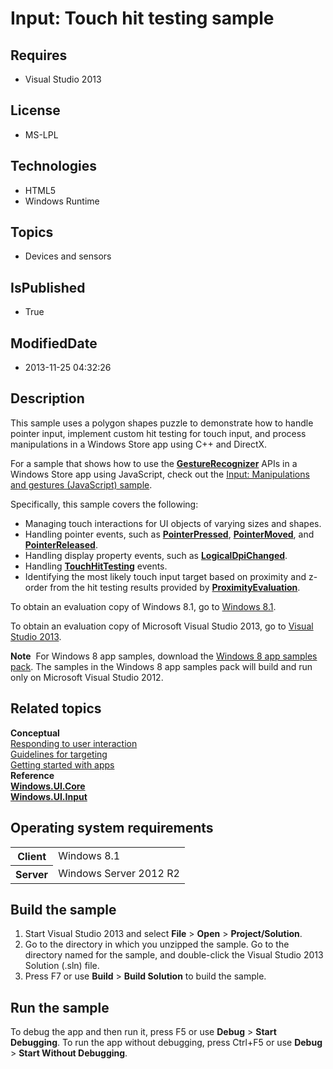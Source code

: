 # Input: Touch hit testing sample
## Requires
* Visual Studio 2013
## License
* MS-LPL
## Technologies
* HTML5
* Windows Runtime
## Topics
* Devices and sensors
## IsPublished
* True
## ModifiedDate
* 2013-11-25 04:32:26
## Description

<div id="mainSection">
<p>This sample uses a polygon shapes puzzle to demonstrate how to handle pointer input, implement custom hit testing for touch input, and process manipulations in a Windows Store app using C&#43;&#43; and DirectX.
</p>
<p>For a sample that shows how to use the <a href="http://msdn.microsoft.com/library/windows/apps/br241937">
<b>GestureRecognizer</b></a>&nbsp;APIs in a Windows Store app using JavaScript, check out the
<a href="http://go.microsoft.com/fwlink/p/?linkid=231638">Input: Manipulations and gestures (JavaScript) sample</a>.</p>
<p>Specifically, this sample covers the following:</p>
<ul>
<li>Managing touch interactions for UI objects of varying sizes and shapes. </li><li>Handling pointer events, such as <a href="http://msdn.microsoft.com/library/windows/apps/br208278">
<b>PointerPressed</b></a>, <a href="http://msdn.microsoft.com/library/windows/apps/br208276">
<b>PointerMoved</b></a>, and <a href="http://msdn.microsoft.com/library/windows/apps/br208279">
<b>PointerReleased</b></a>. </li><li>Handling display property events, such as <a href="http://msdn.microsoft.com/library/windows/apps/br226150">
<b>LogicalDpiChanged</b></a>. </li><li>Handling <a href="http://msdn.microsoft.com/library/windows/apps/br208284"><b>TouchHitTesting</b></a> events.
</li><li>Identifying the most likely touch input target based on proximity and z-order from the hit testing results provided by
<a href="http://msdn.microsoft.com/library/windows/apps/br208376"><b>ProximityEvaluation</b></a>.
</li></ul>
<p></p>
<p>To obtain an evaluation copy of Windows&nbsp;8.1, go to <a href="http://go.microsoft.com/fwlink/p/?linkid=301696">
Windows&nbsp;8.1</a>.</p>
<p>To obtain an evaluation copy of Microsoft Visual Studio&nbsp;2013, go to <a href="http://go.microsoft.com/fwlink/p/?linkid=301697">
Visual Studio&nbsp;2013</a>.</p>
<p></p>
<p class="note"><b>Note</b>&nbsp;&nbsp;For Windows&nbsp;8 app samples, download the <a href="http://go.microsoft.com/fwlink/p/?LinkId=301698">
Windows&nbsp;8 app samples pack</a>. The samples in the Windows&nbsp;8 app samples pack will build and run only on Microsoft Visual Studio&nbsp;2012.</p>
<p></p>
<h2><a id="related_topics"></a>Related topics</h2>
<dl><dt><b>Conceptual</b> </dt><dt><a href="http://msdn.microsoft.com/library/windows/apps/hh700412">Responding to user interaction</a>
</dt><dt><a href="http://msdn.microsoft.com/library/windows/apps/hh465326">Guidelines for targeting</a>
</dt><dt><a href="http://msdn.microsoft.com/library/windows/apps/">Getting started with apps</a>
</dt><dt><b>Reference</b> </dt><dt><a href="http://msdn.microsoft.com/library/windows/apps/br208383"><b>Windows.UI.Core</b></a>
</dt><dt><a href="http://msdn.microsoft.com/library/windows/apps/br242084"><b>Windows.UI.Input</b></a>
</dt></dl>
<h2>Operating system requirements</h2>
<table>
<tbody>
<tr>
<th>Client</th>
<td><dt>Windows&nbsp;8.1 </dt></td>
</tr>
<tr>
<th>Server</th>
<td><dt>Windows Server&nbsp;2012&nbsp;R2 </dt></td>
</tr>
</tbody>
</table>
<h2>Build the sample</h2>
<ol>
<li>Start Visual Studio&nbsp;2013 and select <b>File</b> &gt; <b>Open</b> &gt; <b>Project/Solution</b>.
</li><li>Go to the directory in which you unzipped the sample. Go to the directory named for the sample, and double-click the Visual Studio&nbsp;2013 Solution (.sln) file.
</li><li>Press F7 or use <b>Build</b> &gt; <b>Build Solution</b> to build the sample. </li></ol>
<h2>Run the sample</h2>
<p>To debug the app and then run it, press F5 or use <b>Debug</b> &gt; <b>Start Debugging</b>. To run the app without debugging, press Ctrl&#43;F5 or use
<b>Debug</b> &gt; <b>Start Without Debugging</b>.</p>
</div>
